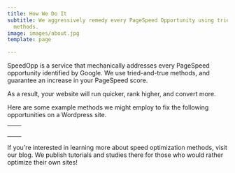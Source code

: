 ```yaml
---
title: How We Do It
subtitle: We aggressively remedy every PageSpeed Opportunity using tried-and-true
  methods.
image: images/about.jpg
template: page

---
```

SpeedOpp is a service that mechanically addresses every PageSpeed opportunity identified by Google. We use tried-and-true methods, and guarantee an increase in your PageSpeed score.

As a result, your website will run quicker, rank higher, and convert more.

Here are some example methods we might employ to fix the following opportunities on a Wordpress site.

<table >
	<tbody>
		<tr>
			<td> </td>
			<td> </td>
		</tr>
		<tr>
			<td> </td>
			<td> </td>
		</tr>
		<tr>
			<td> </td>
			<td> </td>
		</tr>
		<tr>
			<td> </td>
			<td> </td>
		</tr>
	</tbody>
</table>

If you're interested in learning more about speed optimization methods, visit our blog. We publish tutorials and studies there for those who would rather optimize their own sites!
